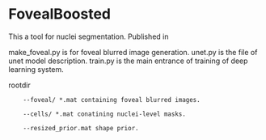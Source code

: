# FovealBoosted

This a tool for nuclei segmentation. Published in 

make_foveal.py is for foveal blurred image generation.
unet.py is the file of unet model description.
train.py is the main entrance of training of deep learning system.

rootdir

		--foveal/ *.mat containing foveal blurred images.

		--cells/ *.mat conatining nuclei-level masks.

		--resized_prior.mat shape prior.
  
